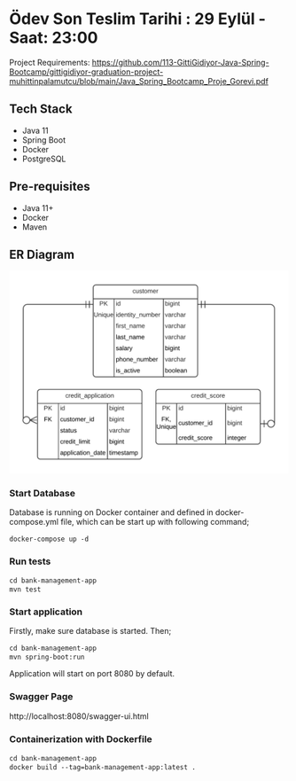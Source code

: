 # Ödev Son Teslim Tarihi : 29 Eylül - Saat: 23:00

Project Requirements:
https://github.com/113-GittiGidiyor-Java-Spring-Bootcamp/gittigidiyor-graduation-project-muhittinpalamutcu/blob/main/Java_Spring_Bootcamp_Proje_Gorevi.pdf

## Tech Stack

- Java 11
- Spring Boot
- Docker
- PostgreSQL

## Pre-requisites

- Java 11+
- Docker
- Maven

## ER Diagram
![E-R Diagram](er-diagram/ER-Diagram.png "ER-Diagram")

### Start Database
Database is running on Docker container and defined in docker-compose.yml file, which can be start up with following command;
```
docker-compose up -d
```

### Run tests
```
cd bank-management-app
mvn test
```

### Start application
Firstly, make sure database is started.
Then;
```
cd bank-management-app
mvn spring-boot:run
```
Application will start on port 8080 by default.

### Swagger Page
http://localhost:8080/swagger-ui.html

### Containerization with Dockerfile
```
cd bank-management-app
docker build --tag=bank-management-app:latest .
```